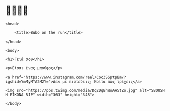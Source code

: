 # 🦉🦉🦉🦉
<!DOCTYPE html>

<html>

    <head>

        <title>Bubo on the run</title>

    </head>

    <body>

    <h1>Γειά σου</h1>

    <p>Είσαι ένας μπούφος</p>

    <a href="https://www.instagram.com/reel/Coc3SSptpBm/?igshid=YmMyMTA2M2Y=">Δεν με πιστεύεις; Κοίτα πώς τρέχεις</a>

    <img src="https://pbs.twimg.com/media/Dq2DqBhWoAA5tZo.jpg" alt="SBOUSH H EIKONA RIP" width="363" height="348">

    </body>

</html>
